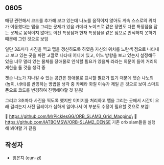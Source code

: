## 0605
매핑 관련해서 코드를 추가해 보고 있는데
나노를 움직이지 않아도 계속 스스로의 위치가 이동했다는 맵을 그리는 문제가 있음
카메라 노이즈로 같은 장면도 다른 특징점을 잡는 문제로
움직이지 않아도 이전 특징점과 현재 특징점을 같은 점으로 인식하지 못하기 때문에 그런 것으로 보임

일단 3초마다 사진을 찍고 맵을 갱신하도록 하였음
자신의 위치를 노란색 점으로 나타내고
보고 있는 곳을 파란 고깔로 나타내 어디에 있고, 어느 방향을 보고 있는지 설정해두었음
너무 멀리 있는 물체를 장애물로 인식할 필요가 있을까 라라는 의문이 들어 거리의 제한을 둘 것을 생각 중

젯슨 나노가 지나갈 수 있는 공간은 장애물로 표시할 필요가 없기 때문에 젯슨 나노의 (높이, 너비)를 반영하는 방법을 생각 중
카메라 화질 이슈가 제일 큰 것으로 보여 스마트폰으로 코드를 변경하여 진행해야할 것 같음!

그리고 3초마다 사진을 찍도록 했지만 이미지를 처리하고 맵을 그리는 곳에서 시간이 오래 걸리는지
사진 딜레이가 심하게 일어나서 이 부분도 수정이 필요할 것으로 보임!

📌 https://github.com/MrPicklesGG/ORB_SLAM3_Grid_Mapping\
📌 https://github.com/IATBOMSW/ORB-SLAM2_DENSE
기존 orb slam들을 실행해 봐야할 거 같음

## 작성자

- 임은지 (eun-zi)
